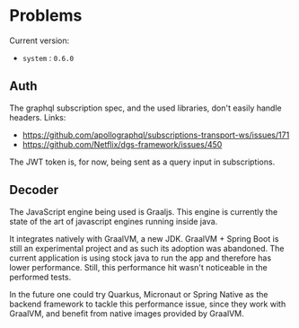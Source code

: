 # Problems

Current version:

- `system` : `0.6.0`

## Auth

The graphql subscription spec, and the used libraries, don't easily handle headers.
Links:

- https://github.com/apollographql/subscriptions-transport-ws/issues/171
- https://github.com/Netflix/dgs-framework/issues/450

The JWT token is, for now, being sent as a query input in subscriptions.

## Decoder

The JavaScript engine being used is Graaljs.
This engine is currently the state of the art of javascript engines running inside java.

It integrates natively with GraalVM, a new JDK. GraalVM + Spring Boot is still an experimental project and as such its adoption was abandoned. The current application is using stock java to run the app and therefore has lower performance. Still, this performance hit wasn't noticeable in the performed tests.

In the future one could try Quarkus, Micronaut or Spring Native as the backend framework to tackle this performance issue, since they work with GraalVM, and benefit from native images provided by GraalVM.
